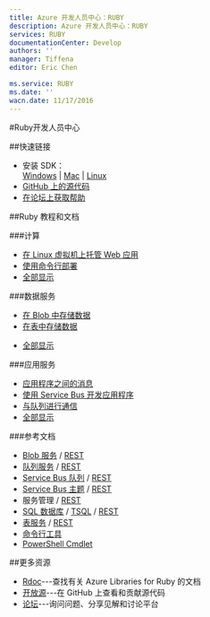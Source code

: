 ```yaml
---
title: Azure 开发人员中心：RUBY
description: Azure 开发人员中心：RUBY
services: RUBY
documentationCenter: Develop
authors: ''
manager: Tiffena
editor: Eric Chen

ms.service: RUBY
ms.date: ''
wacn.date: 11/17/2016
---
```


#Ruby开发人员中心

##快速链接

- 安装 SDK：<br>
    [Windows](https://go.microsoft.com/fwlink/?LinkId=296417&clcid=0x409) | [Mac](http://go.microsoft.com/fwlink/?linkid=253471&clcid=0x804) | [Linux](http://go.microsoft.com/fwlink/?linkid=253472&clcid=0x804)
- [GitHub 上的源代码](https://github.com/Azure/azure-sdk-for-ruby)
- [在论坛上获取帮助](https://www.azure.cn/support/forums)

##Ruby 教程和文档

###计算
- [在 Linux 虚拟机上托管 Web 应用](../articles/virtual-machines/virtual-machines-linux-classic-ruby-rails-web-app.md)
- [使用命令行部署](../articles/xplat-cli-install.md)
- [全部显示](/develop/ruby/compute)

###数据服务
- [在 Blob 中存储数据](../articles/storage/storage-ruby-how-to-use-blob-storage.md)
- [在表中存储数据](../articles/storage/storage-ruby-how-to-use-table-storage.md)
<!--- [管理和分析数据](/documentation/articles/fundamentals-data-management-business-analytics/)-->
- [全部显示](/develop/ruby/data)

###应用服务
- [应用程序之间的消息](../articles/service-bus-messaging/service-bus-ruby-how-to-use-queues.md)
- [使用 Service Bus 开发应用程序](../articles/service-bus-messaging/service-bus-ruby-how-to-use-topics-subscriptions.md)
- [与队列进行通信](../articles/storage/storage-ruby-how-to-use-queue-storage.md)
- [全部显示](/develop/ruby/app-services)

###参考文档
- [Blob 服务](../articles/storage/storage-ruby-how-to-use-blob-storage.md) / [REST](http://msdn.microsoft.com/zh-cn/library/azure/dd179355)
- [队列服务](../articles/storage/storage-ruby-how-to-use-queue-storage.md) / [REST](http://msdn.microsoft.com/zh-cn/library/azure/dd179355)
- [Service Bus 队列](../articles/service-bus-messaging/service-bus-ruby-how-to-use-queues.md) / [REST](http://msdn.microsoft.com/zh-cn/library/azure/hh780717)
- [Service Bus 主题](../articles/service-bus-messaging/service-bus-ruby-how-to-use-topics-subscriptions.md) / [REST](http://msdn.microsoft.com/zh-cn/library/azure/hh780717)
- 服务管理 / [REST](http://msdn.microsoft.com/zh-cn/library/azure/ee460799)
- [SQL 数据库](http://social.technet.microsoft.com/wiki/contents/articles/3896.connect-to-windows-azure-sql-database-from-ruby-applications.aspx) / [TSQL](http://msdn.microsoft.com/zh-cn/library/azure/ee336281) / [REST](http://msdn.microsoft.com/zh-cn/library/azure/gg715283)
- [表服务](../articles/storage/storage-ruby-how-to-use-table-storage.md) / [REST](http://msdn.microsoft.com/zh-cn/library/azure/dd179355)
- [命令行工具](../articles/xplat-cli-install.md)
- [PowerShell Cmdlet](../articles/powershell-install-configure.md)

##更多资源

- [Rdoc](http://www.rubydoc.info/gems/azure/frames)---查找有关 Azure Libraries for Ruby 的文档
- [开放源](https://github.com/Azure/azure-sdk-for-ruby)---在 GitHub 上查看和贡献源代码
- [论坛](https://www.azure.cn/support/forums)---询问问题、分享见解和讨论平台
